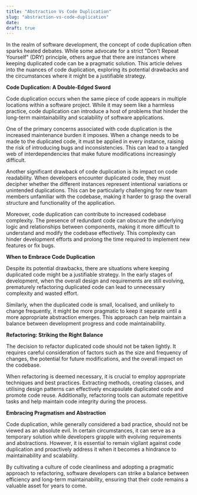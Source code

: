 ```yaml
---
title: "Abstraction Vs Code Duplication"
slug: "abstraction-vs-code-duplication"
date: 
draft: true
---
```

In the realm of software development, the concept of code duplication often
sparks heated debates. While some advocate for a strict "Don't Repeat
Yourself" (DRY) principle, others argue that there are instances where keeping
duplicated code can be a pragmatic solution. This article delves into the
nuances of code duplication, exploring its potential drawbacks and the
circumstances where it might be a justifiable strategy.

**Code Duplication: A Double-Edged Sword**

Code duplication occurs when the same piece of code appears in multiple
locations within a software project. While it may seem like a harmless
practice, code duplication can introduce a host of problems that hinder the
long-term maintainability and scalability of software applications.

One of the primary concerns associated with code duplication is the increased
maintenance burden it imposes. When a change needs to be made to the
duplicated code, it must be applied in every instance, raising the risk of
introducing bugs and inconsistencies. This can lead to a tangled web of
interdependencies that make future modifications increasingly difficult.

Another significant drawback of code duplication is its impact on code
readability. When developers encounter duplicated code, they must decipher
whether the different instances represent intentional variations or unintended
duplications. This can be particularly challenging for new team members
unfamiliar with the codebase, making it harder to grasp the overall structure
and functionality of the application.

Moreover, code duplication can contribute to increased codebase complexity.
The presence of redundant code can obscure the underlying logic and
relationships between components, making it more difficult to understand and
modify the codebase effectively. This complexity can hinder development
efforts and prolong the time required to implement new features or fix bugs.

**When to Embrace Code Duplication**

Despite its potential drawbacks, there are situations where keeping duplicated
code might be a justifiable strategy. In the early stages of development, when
the overall design and requirements are still evolving, prematurely
refactoring duplicated code can lead to unnecessary complexity and wasted
effort.

Similarly, when the duplicated code is small, localised, and unlikely to
change frequently, it might be more pragmatic to keep it separate until a more
appropriate abstraction emerges. This approach can help maintain a balance
between development progress and code maintainability.

**Refactoring: Striking the Right Balance**

The decision to refactor duplicated code should not be taken lightly. It
requires careful consideration of factors such as the size and frequency of
changes, the potential for future modifications, and the overall impact on the
codebase.

When refactoring is deemed necessary, it is crucial to employ appropriate
techniques and best practices. Extracting methods, creating classes, and
utilising design patterns can effectively encapsulate duplicated code and
promote code reuse. Additionally, refactoring tools can automate repetitive
tasks and help maintain code integrity during the process.

**Embracing Pragmatism and Abstraction**

Code duplication, while generally considered a bad practice, should not be
viewed as an absolute evil. In certain circumstances, it can serve as a
temporary solution while developers grapple with evolving requirements and
abstractions. However, it is essential to remain vigilant against code
duplication and proactively address it when it becomes a hindrance to
maintainability and scalability.

By cultivating a culture of code cleanliness and adopting a pragmatic approach
to refactoring, software developers can strike a balance between efficiency
and long-term maintainability, ensuring that their code remains a valuable
asset for years to come.

